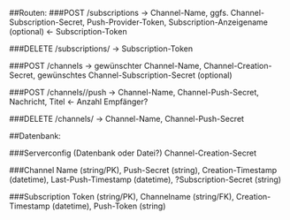 ##Routen:
###POST /subscriptions
-> Channel-Name, ggfs. Channel-Subscription-Secret, Push-Provider-Token, Subscription-Anzeigename (optional)
<- Subscription-Token

###DELETE /subscriptions/<Token>
-> Subscription-Token

###POST /channels 
-> gewünschter Channel-Name, Channel-Creation-Secret, gewünschtes Channel-Subscription-Secret (optional)

###POST /channels/<name>/push
-> Channel-Name, Channel-Push-Secret, Nachricht, Titel
<- Anzahl Empfänger?

###DELETE /channels/<name>
-> Channel-Name, Channel-Push-Secret


##Datenbank:

###Serverconfig (Datenbank oder Datei?)
Channel-Creation-Secret

###Channel
Name (string/PK), Push-Secret (string), Creation-Timestamp (datetime), Last-Push-Timestamp (datetime), ?Subscription-Secret (string)

###Subscription
Token (string/PK), Channelname (string/FK), Creation-Timestamp (datetime), Push-Token (string)
